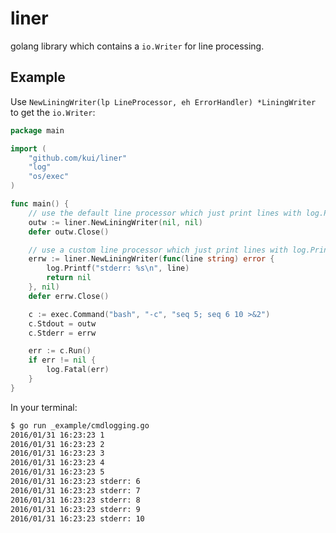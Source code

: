 liner
========

golang library which contains a `io.Writer` for line processing.

Example
---------

Use `NewLiningWriter(lp LineProcessor, eh ErrorHandler) *LiningWriter` to get the `io.Writer`:

~~~~~~~~~~~~~~~~~~~~~~~~~~_example/cmdlogging.go
package main

import (
	"github.com/kui/liner"
	"log"
	"os/exec"
)

func main() {
	// use the default line processor which just print lines with log.Printf
	outw := liner.NewLiningWriter(nil, nil)
	defer outw.Close()

	// use a custom line processor which just print lines with log.Printf
	errw := liner.NewLiningWriter(func(line string) error {
		log.Printf("stderr: %s\n", line)
		return nil
	}, nil)
	defer errw.Close()

	c := exec.Command("bash", "-c", "seq 5; seq 6 10 >&2")
	c.Stdout = outw
	c.Stderr = errw

	err := c.Run()
	if err != nil {
		log.Fatal(err)
	}
}
~~~~~~~~~~~~~~~~~~~~~~~~~~

In your terminal:

~~~~~~~~~~~~~~~~~~~~~~~~~bash
$ go run _example/cmdlogging.go
2016/01/31 16:23:23 1
2016/01/31 16:23:23 2
2016/01/31 16:23:23 3
2016/01/31 16:23:23 4
2016/01/31 16:23:23 5
2016/01/31 16:23:23 stderr: 6
2016/01/31 16:23:23 stderr: 7
2016/01/31 16:23:23 stderr: 8
2016/01/31 16:23:23 stderr: 9
2016/01/31 16:23:23 stderr: 10
~~~~~~~~~~~~~~~~~~~~~~~~~

